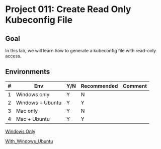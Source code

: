 # Project 011: Create Read Only Kubeconfig File

## Goal

In this lab, we will learn how to generate a kubeconfig file with read-only access.

## Environments

| #  | Env  | Y/N  | Recommended   |  Comment |
|---|---|---|---|---|
| 1 | Windows only | Y | N |   |
| 2 | Windows + Ubuntu | Y | Y |   |
| 3 | Mac only | Y | N |   |
| 4 | Mac + Ubuntu | Y | Y |   |

[Windows Only](01_N_WindowsOnly.md)

[With_Windows_Ubuntu](02_Y_Windows_Ubuntu.md)

<!--

[Mac Only](03_YN_MacOnly.md)

[With_Mac_Ubuntu](04_Y_Mac_Ubuntu.md)
-->
